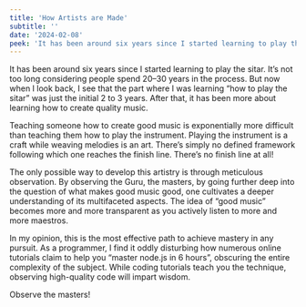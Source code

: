 ```yaml
---
title: 'How Artists are Made'
subtitle: ''
date: '2024-02-08'
peek: 'It has been around six years since I started learning to play the sitar. When I look back, I see that the part where I was learning “how to play the sitar” was just the initial 2 to 3 years. After that, it has been more about learning how to create quality music.'
---
```


It has been around six years since I started learning to play the sitar. It’s not too long considering people spend 20–30 years in the process. But now when I look back, I see that the part where I was learning “how to play the sitar” was just the initial 2 to 3 years. After that, it has been more about learning how to create quality music.

Teaching someone how to create good music is exponentially more difficult than teaching them how to play the instrument. Playing the instrument is a craft while weaving melodies is an art. There’s simply no defined framework following which one reaches the finish line. There’s no finish line at all!

The only possible way to develop this artistry is through meticulous observation. By observing the Guru, the masters, by going further deep into the question of what makes good music good, one cultivates a deeper understanding of its multifaceted aspects. The idea of “good music” becomes more and more transparent as you actively listen to more and more maestros.

In my opinion, this is the most effective path to achieve mastery in any pursuit. As a programmer, I find it oddly disturbing how numerous online tutorials claim to help you “master node.js in 6 hours”, obscuring the entire complexity of the subject. While coding tutorials teach you the technique, observing high-quality code will impart wisdom.

Observe the masters!